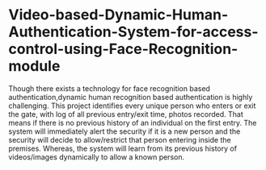 # Video-based-Dynamic-Human-Authentication-System-for-access-control-using-Face-Recognition-module
Though there exists a technology for face recognition based authentication,dynamic human recognition based authentication is highly challenging. This project identifies every unique person who enters or exit the gate, with log of all previous entry/exit time, photos recorded. That means if there is no previous history of an individual on the first entry. The system will immediately alert the security if it is a new person and the security will decide to allow/restrict that person entering inside the premises. Whereas, the system will learn from its previous history of videos/images dynamically to allow a known person.
